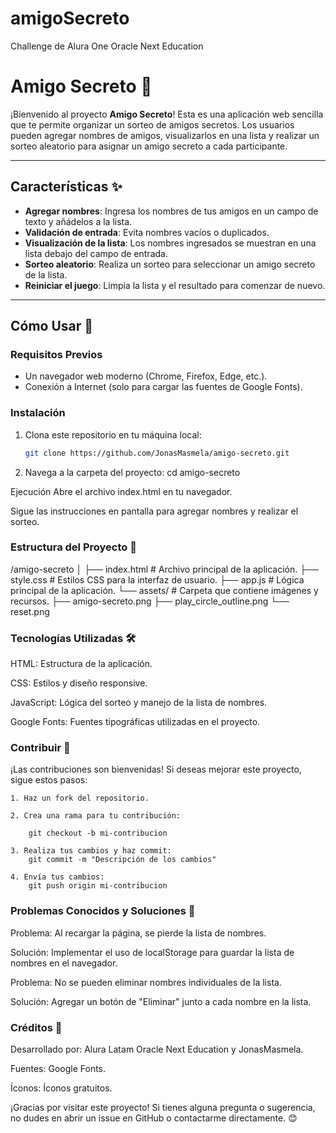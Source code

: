 # amigoSecreto
Challenge de Alura One Oracle Next Education

# Amigo Secreto 🎁

¡Bienvenido al proyecto **Amigo Secreto**! Esta es una aplicación web sencilla que te permite organizar un sorteo de amigos secretos. Los usuarios pueden agregar nombres de amigos, visualizarlos en una lista y realizar un sorteo aleatorio para asignar un amigo secreto a cada participante.

---

## Características ✨

- **Agregar nombres**: Ingresa los nombres de tus amigos en un campo de texto y añádelos a la lista.
- **Validación de entrada**: Evita nombres vacíos o duplicados.
- **Visualización de la lista**: Los nombres ingresados se muestran en una lista debajo del campo de entrada.
- **Sorteo aleatorio**: Realiza un sorteo para seleccionar un amigo secreto de la lista.
- **Reiniciar el juego**: Limpia la lista y el resultado para comenzar de nuevo.

---

## Cómo Usar 🚀

### Requisitos Previos

- Un navegador web moderno (Chrome, Firefox, Edge, etc.).
- Conexión a Internet (solo para cargar las fuentes de Google Fonts).

### Instalación

1. Clona este repositorio en tu máquina local:
   ```bash
   git clone https://github.com/JonasMasmela/amigo-secreto.git

2. Navega a la carpeta del proyecto:
    cd amigo-secreto

Ejecución
Abre el archivo index.html en tu navegador.

Sigue las instrucciones en pantalla para agregar nombres y realizar el sorteo.

### Estructura del Proyecto 📂

/amigo-secreto
│
├── index.html          # Archivo principal de la aplicación.
├── style.css           # Estilos CSS para la interfaz de usuario.
├── app.js              # Lógica principal de la aplicación.
└── assets/             # Carpeta que contiene imágenes y recursos.
    ├── amigo-secreto.png
    ├── play_circle_outline.png
    └── reset.png

### Tecnologías Utilizadas 🛠️

HTML: Estructura de la aplicación.

CSS: Estilos y diseño responsive.

JavaScript: Lógica del sorteo y manejo de la lista de nombres.

Google Fonts: Fuentes tipográficas utilizadas en el proyecto.

### Contribuir 🤝

¡Las contribuciones son bienvenidas! Si deseas mejorar este proyecto, sigue estos pasos:

    1. Haz un fork del repositorio.

    2. Crea una rama para tu contribución:

        git checkout -b mi-contribucion
    
    3. Realiza tus cambios y haz commit:
        git commit -m "Descripción de los cambios"
    
    4. Envía tus cambios:
        git push origin mi-contribucion
    
### Problemas Conocidos y Soluciones 🐛
Problema: Al recargar la página, se pierde la lista de nombres.

Solución: Implementar el uso de localStorage para guardar la lista de nombres en el navegador.

Problema: No se pueden eliminar nombres individuales de la lista.

Solución: Agregar un botón de "Eliminar" junto a cada nombre en la lista.

### Créditos 🙌

Desarrollado por: Alura Latam Oracle Next Education y JonasMasmela.

Fuentes: Google Fonts.

Íconos: Íconos gratuitos.

¡Gracias por visitar este proyecto! Si tienes alguna pregunta o sugerencia, no dudes en abrir un issue en GitHub o contactarme directamente. 😊
